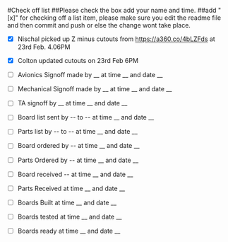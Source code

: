 #Check off list
##Please check the box add your name and time.
##add "[x]" for checking off a list item, please make sure you edit the readme file and then commit and push or else the change wont take place.
- [x] Nischal picked up Z minus cutouts from https://a360.co/4bLZFds at 23rd Feb. 4.06PM
- [x] Colton updated cutouts on 23rd Feb 6PM
- [ ] Avionics Signoff made by __ at time __ and date __
- [ ] Mechanical Signoff made by __ at time __ and date __
- [ ] TA signoff by __ at time __ and date __
- [ ] Board list sent by -- to -- at time __ and date __
- [ ] Parts list by -- to -- at time __ and date __
- [ ] Board ordered by -- at time __ and date __
- [ ] Parts Ordered by -- at time __ and date __
- [ ] Board received -- at time __ and date __
- [ ] Parts Received  at time __ and date __
- [ ] Boards Built at time __ and date __
- [ ] Boards tested at time __ and date __
- [ ] Boards ready at time __ and date __


